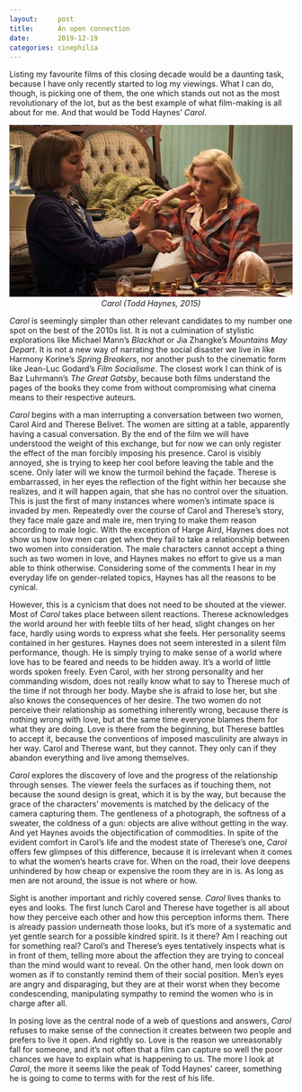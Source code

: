 ```yaml
---
layout:     post
title:      An open connection
date:       2019-12-19
categories: cinephilia
---
```


Listing my favourite films of this closing decade would be a daunting task,
because I have only recently started to log my viewings. What I can do, though,
is picking one of them, the one which stands out not as the most revolutionary
of the lot, but as the best example of what film-making is all about for me. And
that would be Todd Haynes’ *Carol*.

<!--more-->

<p align="center">
    <img src="/assets/images/2019-12-19-carol.png">
    <br>
    <em>Carol (Todd Haynes, 2015)</em>
</p>

*Carol* is seemingly simpler than other relevant candidates to my number one
spot on the best of the 2010s list. It is not a culmination of stylistic
explorations like Michael Mann’s *Blackhat* or Jia Zhangke’s *Mountains May
Depart*. It is not a new way of narrating the social disaster we live in like
Harmony Korine’s *Spring Breakers*, nor another push to the cinematic form like
Jean-Luc Godard’s *Film Socialisme*. The closest work I can think of is Baz
Luhrmann’s *The Great Gatsby*, because both films understand the pages of the
books they come from without compromising what cinema means to their respective
auteurs.

*Carol* begins with a man interrupting a conversation between two women, Carol
Aird and Therese Belivet. The women are sitting at a table, apparently having a
casual conversation. By the end of the film we will have understood the weight
of this exchange, but for now we can only register the effect of the man
forcibly imposing his presence. Carol is visibly annoyed, she is trying to keep
her cool before leaving the table and the scene. Only later will we know the
turmoil behind the façade. Therese is embarrassed, in her eyes the reflection of
the fight within her because she realizes, and it will happen again, that she
has no control over the situation. This is just the first of many instances
where women’s intimate space is invaded by men. Repeatedly over the course of
Carol and Therese’s story, they face male gaze and male ire, men trying to make
them reason according to male logic. With the exception of Harge Aird, Haynes
does not show us how low men can get when they fail to take a relationship
between two women into consideration. The male characters cannot accept a thing
such as two women in love, and Haynes makes no effort to give us a man able to
think otherwise. Considering some of the comments I hear in my everyday life on
gender-related topics, Haynes has all the reasons to be cynical.

However, this is a cynicism that does not need to be shouted at the viewer. Most
of *Carol* takes place between silent reactions. Therese acknowledges the world
around her with feeble tilts of her head, slight changes on her face, hardly
using words to express what she feels. Her personality seems contained in her
gestures. Haynes does not seem interested in a silent film performance, though.
He is simply trying to make sense of a world where love has to be feared and
needs to be hidden away. It’s a world of little words spoken freely. Even Carol,
with her strong personality and her commanding wisdom, does not really know what
to say to Therese much of the time if not through her body. Maybe she is afraid
to lose her, but she also knows the consequences of her desire. The two women do
not perceive their relationship as something inherently wrong, because there is
nothing wrong with love, but at the same time everyone blames them for what they
are doing. Love is there from the beginning, but Therese battles to accept it,
because the conventions of imposed masculinity are always in her way. Carol and
Therese want, but they cannot. They only can if they abandon everything and live
among themselves.

*Carol* explores the discovery of love and the progress of the relationship
through senses. The viewer feels the surfaces as if touching them, not because
the sound design is great, which it is by the way, but because the grace of the
characters’ movements is matched by the delicacy of the camera capturing them.
The gentleness of a photograph, the softness of a sweater, the coldness of a
gun: objects are alive without getting in the way. And yet Haynes avoids the
objectification of commodities. In spite of the evident comfort in Carol’s life
and the modest state of Therese’s one, *Carol* offers few glimpses of this
difference, because it is irrelevant when it comes to what the women’s hearts
crave for. When on the road, their love deepens unhindered by how cheap or
expensive the room they are in is. As long as men are not around, the issue is
not where or how.

Sight is another important and richly covered sense. *Carol* lives thanks to
eyes and looks. The first lunch Carol and Therese have together is all about how
they perceive each other and how this perception informs them. There is already
passion underneath those looks, but it’s more of a systematic and yet gentle
search for a possible kindred spirit. Is it there? Am I reaching out for
something real? Carol’s and Therese’s eyes tentatively inspects what is in front
of them, telling more about the affection they are trying to conceal than the
mind would want to reveal. On the other hand, men look down on women as if to
constantly remind them of their social position. Men’s eyes are angry and
disparaging, but they are at their worst when they become condescending,
manipulating sympathy to remind the women who is in charge after all.

In posing love as the central node of a web of questions and answers, *Carol*
refuses to make sense of the connection it creates between two people and
prefers to live it open. And rightly so. Love is the reason we unreasonably fall
for someone, and it’s not often that a film can capture so well the poor chances
we have to explain what is happening to us. The more I look at *Carol*, the more
it seems like the peak of Todd Haynes’ career, something he is going to come to
terms with for the rest of his life.
